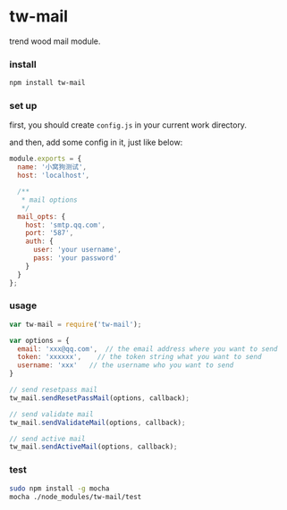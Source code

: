 # tw-mail

  trend wood mail module.

### install

```bash
npm install tw-mail
```

### set up

  first, you should create `config.js` in your current work directory.

  and then, add some config in it, just like below:

```js
module.exports = {
  name: '小窝狗测试',
  host: 'localhost',

  /**
   * mail options
   */
  mail_opts: {
    host: 'smtp.qq.com',
    port: '587',
    auth: {
      user: 'your username',
      pass: 'your password'
    }
  }
};
```

### usage

```js
var tw-mail = require('tw-mail');

var options = {
  email: 'xxx@qq.com',  // the email address where you want to send
  token: 'xxxxxx',    // the token string what you want to send
  username: 'xxx'   // the username who you want to send
}

// send resetpass mail
tw_mail.sendResetPassMail(options, callback);

// send validate mail
tw_mail.sendValidateMail(options, callback);

// send active mail
tw_mail.sendActiveMail(options, callback);
```

### test

```bash
sudo npm install -g mocha
mocha ./node_modules/tw-mail/test
```
